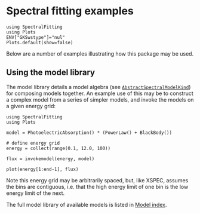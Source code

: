 # Spectral fitting examples

```@setup sf_examples 
using SpectralFitting
using Plots
ENV["GKSwstype"]="nul"
Plots.default(show=false)
```

Below are a number of examples illustrating how this package may be used.

## Using the model library

The model library details a model algebra (see [`AbstractSpectralModelKind`](@ref)) for composing models together. An example use of this may be to construct a complex model from a series of simpler models, and invoke the models on a given energy grid:

```@example sf_examples 
using SpectralFitting
using Plots 

model = PhotoelectricAbsorption() * (PowerLaw() + BlackBody()) 

# define energy grid
energy = collect(range(0.1, 12.0, 100))

flux = invokemodel(energy, model)

plot(energy[1:end-1], flux)
```

Note this energy grid may be arbitrarily spaced, but, like XSPEC, assumes the bins are contiguous, i.e. that the high energy limit of one bin is the low energy limit of the next.

The full model library of available models is listed in [Model index](./models.md).
